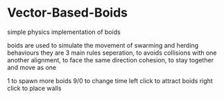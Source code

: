 # Vector-Based-Boids
 simple physics implementation of boids

boids are used to simulate the movement of swarming and herding behaviours
they are 3 main rules
seperation, to avoids collisions with one another
alignment, to face the same direction
cohesion, to stay together and move as one

1 to spawn more boids
9/0 to change time
left click to attract boids
right click to place walls